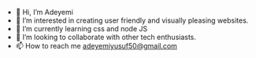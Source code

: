- 👋 Hi, I’m Adeyemi
- 👀 I’m interested in creating user friendly and visually pleasing websites.
- 🌱 I’m currently learning css and node JS 
- 💞️ I’m looking to collaborate with other tech enthusiasts.
- 📫 How to reach me adeyemiyusuf50@gmail.com

<!---
Mr-Adeyemi/Mr-Adeyemi is a ✨ special ✨ repository because its `README.md` (this file) appears on your GitHub profile.
You can click the Preview link to take a look at your changes.
--->

